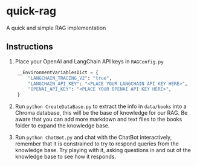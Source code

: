 # quick-rag
A quick and simple RAG implementation

## Instructions
1. Place your OpenAI and LangChain API keys in `RAGConfig.py`
``` python
    __EnvironmentVariablesDict = {
        "LANGCHAIN_TRACING_V2": "true",
        "LANGCHAIN_API_KEY": "<PLACE YOUR LANGCHAIN API KEY HERE>",
        "OPENAI_API_KEY": "<PLACE YOUR OPENAI API KEY HERE>",
    }
```

2. Run `python CreateDataBase.py` to extract the info in `data/books` into a Chroma database, this will be the base of knowledge for our RAG. Be aware that you can add more markdown and text files to the books folder to expand the knowledge base.

3. Run `python ChatBot.py` and chat with the ChatBot interactively, remember that it is constrained to try to respond queries from the knowledge base. Try playing with it, asking questions in and out of the knowledge base to see how it responds.